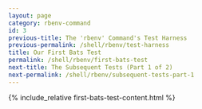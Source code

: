 ```yaml
---
layout: page
category: rbenv-command
id: 3
previous-title: The 'rbenv' Command's Test Harness
previous-permalink: /shell/rbenv/test-harness
title: Our First Bats Test
permalink: /shell/rbenv/first-bats-test
next-title: The Subsequent Tests (Part 1 of 2)
next-permalink: /shell/rbenv/subsequent-tests-part-1
---
```


{% include_relative first-bats-test-content.html %}